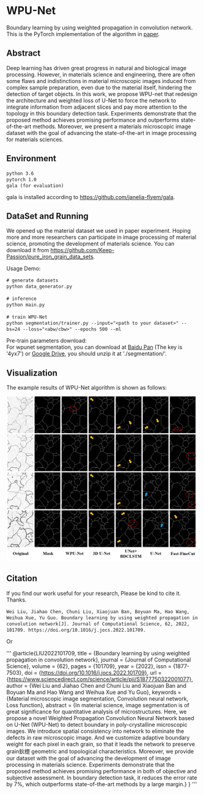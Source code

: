 # WPU-Net
Boundary learning by using weighted propagation in convolution network.
This is the PyTorch implementation of the algorithm in [paper](https://doi.org/10.1016/j.jocs.2022.101709).

## Abstract
Deep learning has driven great progress in natural and biological image processing. However, in materials science and engineering, there are often some flaws and indistinctions in material microscopic images induced from complex sample preparation, even due to the material itself, hindering the detection of target objects. In this work, we propose WPU-net that redesign the architecture and weighted loss of U-Net to force the network to integrate information from adjacent slices and pay more attention to the topology in this boundary detection task. Experiments demonstrate that the proposed method achieves promising performance and outperforms state-of-the-art methods. Moreover, we present a materials microscopic image dataset with the goal of advancing the state-of-the-art in image processing for materials sciences.

## Environment

    python 3.6
    pytorch 1.0
    gala (for evaluation)

gala is installed according to https://github.com/janelia-flyem/gala.


## DataSet and Running

We opened up the material dataset we used in paper experiment. Hoping more and more researchers can participate in image processing of material science, promoting the development of materials science. You can download it from https://github.com/Keep-Passion/pure_iron_grain_data_sets.

Usage Demo:

    # generate datasets
    python data_generator.py
    
    # inference
    python main.py

    # train WPU-Net
    python segmentation/trainer.py --input="<path to your dataset>" --bs=24 --loss="<abw/cbw>" --epochs 500 --ml

Pre-train parameters download:  
For wpunet segmentation, you can download at [Baidu Pan](https://pan.baidu.com/s/13LXR25eWwgd-UbKIhLsGvA) (The key is '4yx7') or [Google Drive](https://drive.google.com/file/d/1Gc2j-DrJhX0E4fnvRItf95o0BXWQa-wr/view?usp=sharing), you should unzip it at './segmentation/'.   

## Visualization

The example results of WPU-Net algorithm is shown as follows: 

<p align = "center">
<img src="https://raw.githubusercontent.com/clovermini/MarkdownPhotos/master/WPUnet.png">
</p>

## Citation

If you find our work useful for your research, Please be kind to cite it. Thanks. 

    Wei Liu, Jiahao Chen, Chuni Liu, Xiaojuan Ban, Boyuan Ma, Hao Wang, Weihua Xue, Yu Guo. Boundary learning by using weighted propagation in convolution network[J]. Journal of Computational Science, 62, 2022, 101709. https://doi.org/10.1016/j.jocs.2022.101709.

Or

'''
@article{LIU2022101709,
title = {Boundary learning by using weighted propagation in convolution network},
journal = {Journal of Computational Science},
volume = {62},
pages = {101709},
year = {2022},
issn = {1877-7503},
doi = {https://doi.org/10.1016/j.jocs.2022.101709},
url = {https://www.sciencedirect.com/science/article/pii/S1877750322001077},
author = {Wei Liu and Jiahao Chen and Chuni Liu and Xiaojuan Ban and Boyuan Ma and Hao Wang and Weihua Xue and Yu Guo},
keywords = {Material microscopic image segmentation, Convolution neural network, Loss function},
abstract = {In material science, image segmentation is of great significance for quantitative analysis of microstructures. Here, we propose a novel Weighted Propagation Convolution Neural Network based on U-Net (WPU-Net) to detect boundary in poly-crystalline microscopic images. We introduce spatial consistency into network to eliminate the defects in raw microscopic image. And we customize adaptive boundary weight for each pixel in each grain, so that it leads the network to preserve grain鈥檚 geometric and topological characteristics. Moreover, we provide our dataset with the goal of advancing the development of image processing in materials science. Experiments demonstrate that the proposed method achieves promising performance in both of objective and subjective assessment. In boundary detection task, it reduces the error rate by 7%, which outperforms state-of-the-art methods by a large margin.}
}
'''
